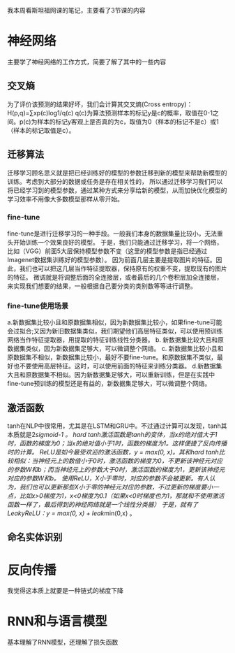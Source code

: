 我本周看斯坦福网课的笔记，主要看了3节课的内容
# 神经网络
   主要学了神经网络的工作方式，简要了解了其中的一些内容
## 交叉熵
为了评价该预测的结果好坏，我们会计算其交叉熵(Cross entropy)：
H(p,q)=∑xp(c)log1/q(c)
q(c)为算法预测样本的标记y是c的概率，取值在0-1之间。p(c)为样本的标记y客观上是否真的为c，取值为0（样本的标记不是c）或1（样本的标记取值是c）。
## 迁移算法
迁移学习顾名思义就是把已经训练好的模型的参数迁移到新的模型来帮助新模型的训练。考虑到大部分的数据或任务是存在相关性的，
所以通过迁移学习我们可以将已经学习到的模型参数，通过某种方式来分享给新的模型，从而加快优化模型的学习效率不用像大多数模型那样从零开始。
### fine-tune
fine-tune是进行迁移学习的一种手段。一般我们本身的数据集量比较小，无法重头开始训练一个效果良好的模型。
于是，我们只能通过迁移学习，将一个网络，比如（VGG）前面5大层保持模型参数不变（这里的模型参数是指已经通过Imagenet数据集训练好的模型参数）。
因为前面几层主要是提取图片的特征。因此，我们也可以把这几层当作特征提取器，保持原有的权重不变，提取现有的图片的特征。
微调就是将调整后面的全连接层，或者最后的几个卷积层加全连接层，来实现我们想要的结果，一般根据自己要分类的类别数等等进行调整。
### fine-tune使用场景
a.新数据集比较小且和原数据集相似，因为新数据集比较小，如果fine-tune可能会过拟合;又因为新旧数据集类似，我们期望他们高层特征类似，可以使用预训练网络当作特征提取器，用提取的特征训练线性分类器。
b. 新数据集比较大且和原数据集类似，因为新数据集足够大，可以微调整个网络。
c. 新数据集比较小且和原数据集不相似，新数据集比较小，最好不要fine-tune。和原数据集不类似，最好也不要使用高层特征。这时，可以使用前面的特征来训练分类器。
d.新数据集大且和原数据集不相似。因为新数据集足够大，可以重新训练，但是在实践中fine-tune预训练的模型还是有益的，新数据集足够大，可以微调整个网络。
## 激活函数
tanh在NLP中很常用，尤其是在LSTM和GRU中。不过通过计算可以发现，tanh其本质就是2*sigmoid-1 。
hard tanh激活函数是tanh的变体，当x的绝对值大于1时，函数的梯度为0；当x的绝对值小于1时，函数的梯度为1。这样便捷了反向传播时的计算。
ReLU是如今最受欢迎的激活函数，y = max(0, x)。其和hard tanh比较相似：当神经元上的数值小于0时，激活函数的梯度为0，不更新该神经元对应的参数W和b；而当神经元上的参数大于0时，激活函数的梯度为1，更新该神经元对应的参数W和b。
使用ReLU，X小于零时，对应的参数不会被更新。有人认为，我们也可以更新那些X小于零的神经元对应的参数，不过更新的梯度要小一点，比如x>0梯度为1，x<0梯度为0.1（如果x<0时梯度也为1，那就和不使用激活函数一样了，最后得到的神经网络就是一个线性分类器）
于是，就有了LeakyReLU：y = max(0, x) + leak*min(0,x) 。
## 命名实体识别

# 反向传播
我觉得这本质上就要是一种链式的梯度下降

# RNN和与语言模型
基本理解了RNN模型，还理解了损失函数
